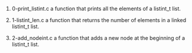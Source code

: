 1. 0-print_listint.c
	a function that prints all the elements of a listint_t list.

2. 1-listint_len.c
	a function that returns the number of elements in a linked listint_t list.

3. 2-add_nodeint.c
	a function that adds a new node at the beginning of a listint_t list.
